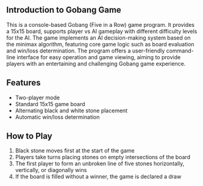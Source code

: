 ## Introduction to Gobang Game

This is a console-based Gobang (Five in a Row) game program. It provides a 15x15 board, supports player vs AI gameplay with different difficulty levels for the AI. The game implements an AI decision-making system based on the minimax algorithm, featuring core game logic such as board evaluation and win/loss determination. The program offers a user-friendly command-line interface for easy operation and game viewing, aiming to provide players with an entertaining and challenging Gobang game experience.

## Features

- Two-player mode
- Standard 15x15 game board
- Alternating black and white stone placement
- Automatic win/loss determination

## How to Play

1. Black stone moves first at the start of the game
2. Players take turns placing stones on empty intersections of the board
3. The first player to form an unbroken line of five stones horizontally, vertically, or diagonally wins
4. If the board is filled without a winner, the game is declared a draw
